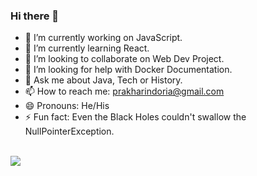 ### Hi there 👋
<!--**prakharindoria/prakharindoria** is a ✨ _special_ ✨ repository because its `README.md` (this file) appears on your GitHub profile.-->
- 🔭 I’m currently working on JavaScript.
- 🌱 I’m currently learning React.
- 👯 I’m looking to collaborate on Web Dev Project.
- 🤔 I’m looking for help with Docker Documentation.
- 💬 Ask me about Java, Tech or History.
- 📫 How to reach me: <a href="prakharindoria@gmail.com">prakharindoria@gmail.com</a>
- 😄 Pronouns: He/His
- ⚡ Fun fact: Even the Black Holes couldn't swallow the NullPointerException.<br><br>

<img src="https://github-readme-stats.vercel.app/api?username=prakharindoria&&show_icons=true&title_color=ffffff&icon_color=bb2acf&text_color=daf7dc&bg_color=151515">
